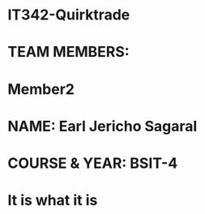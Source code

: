 # IT342-Quirktrade

# TEAM MEMBERS:

# Member2
# NAME: Earl Jericho Sagaral
# COURSE & YEAR: BSIT-4

# It is what it is 
